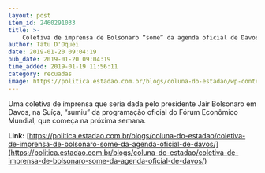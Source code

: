 ```yaml
---
layout: post
item_id: 2460291033
title: >-
    Coletiva de imprensa de Bolsonaro “some” da agenda oficial de Davos
author: Tatu D'Oquei
date: 2019-01-20 09:04:19
pub_date: 2019-01-20 09:04:19
time_added: 2019-01-19 11:56:11
category: recuadas
image: https://politica.estadao.com.br/blogs/coluna-do-estadao/wp-content/uploads/sites/352/2018/10/BOLSONARORINDO.jpg
---
```


Uma coletiva de imprensa que seria dada pelo presidente Jair Bolsonaro em Davos, na Suíça, “sumiu” da programação oficial do Fórum Econômico Mundial, que começa na próxima semana.

**Link:** [https://politica.estadao.com.br/blogs/coluna-do-estadao/coletiva-de-imprensa-de-bolsonaro-some-da-agenda-oficial-de-davos/](https://politica.estadao.com.br/blogs/coluna-do-estadao/coletiva-de-imprensa-de-bolsonaro-some-da-agenda-oficial-de-davos/)

